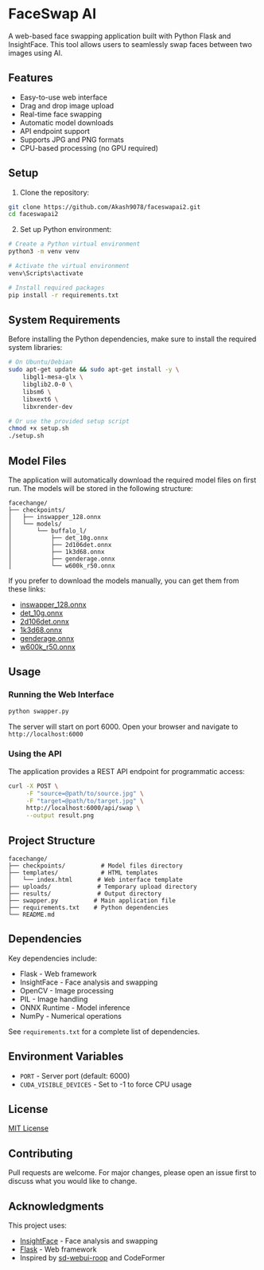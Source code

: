 # FaceSwap AI

A web-based face swapping application built with Python Flask and InsightFace. This tool allows users to seamlessly swap faces between two images using AI.

## Features

- Easy-to-use web interface
- Drag and drop image upload
- Real-time face swapping
- Automatic model downloads
- API endpoint support
- Supports JPG and PNG formats
- CPU-based processing (no GPU required)

## Setup

1. Clone the repository:

```bash
git clone https://github.com/Akash9078/faceswapai2.git
cd faceswapai2
```

2. Set up Python environment:

```bash
# Create a Python virtual environment
python3 -m venv venv

# Activate the virtual environment
venv\Scripts\activate

# Install required packages
pip install -r requirements.txt
```

## System Requirements

Before installing the Python dependencies, make sure to install the required system libraries:

```bash
# On Ubuntu/Debian
sudo apt-get update && sudo apt-get install -y \
    libgl1-mesa-glx \
    libglib2.0-0 \
    libsm6 \
    libxext6 \
    libxrender-dev

# Or use the provided setup script
chmod +x setup.sh
./setup.sh
```

## Model Files

The application will automatically download the required model files on first run. The models will be stored in the following structure:

```
facechange/
├── checkpoints/
│   ├── inswapper_128.onnx
│   └── models/
│       └── buffalo_l/
│           ├── det_10g.onnx
│           ├── 2d106det.onnx
│           ├── 1k3d68.onnx
│           ├── genderage.onnx
│           └── w600k_r50.onnx
```

If you prefer to download the models manually, you can get them from these links:

- [inswapper_128.onnx](https://www.dropbox.com/scl/fi/h8rwajkgfrfw72w5yfbct/inswapper_128.onnx?rlkey=avqyrpfmxfxcmz8xsipsgpmg9&dl=1)
- [det_10g.onnx](https://www.dropbox.com/scl/fi/gv67fx8vtc7phg7l7h1s5/det_10g.onnx?rlkey=wlgqbkdtrzfcg506vxpvg6n8j&dl=1)
- [2d106det.onnx](https://www.dropbox.com/scl/fi/ly3kgdf8hg2r7eqfab4e4/2d106det.onnx?rlkey=h43adi8jnfv0he90yaatebc4k&dl=1)
- [1k3d68.onnx](https://www.dropbox.com/scl/fi/sj5v97t4s7s3pjmnpn97j/1k3d68.onnx?rlkey=1gnmdn93y1djl4zjomucgaeb6&dl=1)
- [genderage.onnx](https://www.dropbox.com/scl/fi/5sehilvdn13y93091trs4/genderage.onnx?rlkey=gpocnlmys0ixtkkri8dnwwsvz&dl=1)
- [w600k_r50.onnx](https://www.dropbox.com/scl/fi/a1dthaiglolxqf51gp6jb/w600k_r50.onnx?rlkey=mtafser7afgcqa7218g5s3tn3&dl=1)

## Usage

### Running the Web Interface

```bash
python swapper.py
```

The server will start on port 6000. Open your browser and navigate to `http://localhost:6000`

### Using the API

The application provides a REST API endpoint for programmatic access:

```bash
curl -X POST \
     -F "source=@path/to/source.jpg" \
     -F "target=@path/to/target.jpg" \
     http://localhost:6000/api/swap \
     --output result.png
```

## Project Structure

```
facechange/
├── checkpoints/          # Model files directory
├── templates/            # HTML templates
│   └── index.html       # Web interface template
├── uploads/             # Temporary upload directory
├── results/             # Output directory
├── swapper.py          # Main application file
├── requirements.txt    # Python dependencies
└── README.md
```

## Dependencies

Key dependencies include:
- Flask - Web framework
- InsightFace - Face analysis and swapping
- OpenCV - Image processing
- PIL - Image handling
- ONNX Runtime - Model inference
- NumPy - Numerical operations

See `requirements.txt` for a complete list of dependencies.

## Environment Variables

- `PORT` - Server port (default: 6000)
- `CUDA_VISIBLE_DEVICES` - Set to -1 to force CPU usage

## License

[MIT License](LICENSE)

## Contributing

Pull requests are welcome. For major changes, please open an issue first to discuss what you would like to change.

## Acknowledgments

This project uses:
- [InsightFace](https://github.com/deepinsight/insightface) - Face analysis and swapping
- [Flask](https://flask.palletsprojects.com/) - Web framework
- Inspired by [sd-webui-roop](https://github.com/s0md3v/sd-webui-roop) and CodeFormer